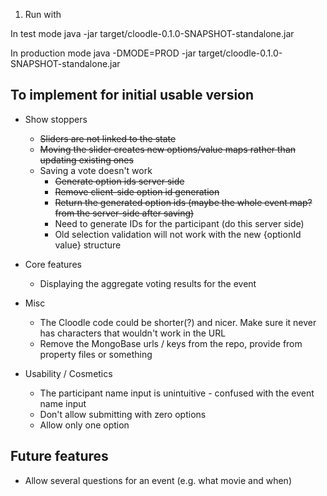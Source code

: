 1. Run with

In test mode
java -jar target/cloodle-0.1.0-SNAPSHOT-standalone.jar

In production mode
java -DMODE=PROD -jar target/cloodle-0.1.0-SNAPSHOT-standalone.jar


To implement for initial usable version
---------------------------------------

* Show stoppers
  * ~~Sliders are not linked to the state~~
  * ~~Moving the slider creates new options/value maps rather than updating existing ones~~
  * Saving a vote doesn't work
    * ~~Generate option ids server side~~
    * ~~Remove client-side option id generation~~
    * ~~Return the generated option ids (maybe the whole event map? from the server-side after saving)~~
    * Need to generate IDs for the participant (do this server side)
    * Old selection validation will not work with the new {optionId value} structure

* Core features
  * Displaying the aggregate voting results for the event

* Misc
  * The Cloodle code could be shorter(?) and nicer. Make sure it never has characters that wouldn't work in the URL
  * Remove the MongoBase urls / keys from the repo, provide from property files or something

* Usability / Cosmetics
  * The participant name input is unintuitive - confused with the event name input
  * Don't allow submitting with zero options
  * Allow only one option





Future features
---------------

* Allow several questions for an event (e.g. what movie and when)





